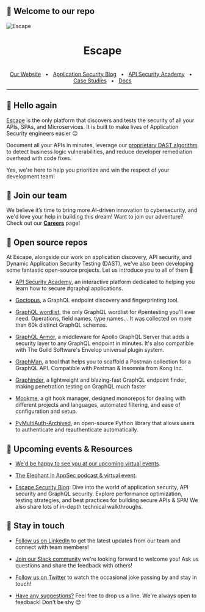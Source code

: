 ## 👋 Welcome to our repo 

![Escape](https://26857953.fs1.hubspotusercontent-eu1.net/hubfs/26857953/cover-github-escape.png)

<div align="center">
  <h1>Escape</h1>

  <br />
  <a href="https://escape.tech/?utm_source=github&utm_medium=referral">Our Website</a>
  <span>&nbsp;&nbsp;•&nbsp;&nbsp;</span>
   <a href="https://escape.tech/blog/?utm_source=github&utm_medium=referral">Application Security Blog</a>
  <span>&nbsp;&nbsp;•&nbsp;&nbsp;</span>
   <a href="https://escape.tech/academy/?utm_source=github&utm_medium=referral">API Security Academy</a>
  <span>&nbsp;&nbsp;•&nbsp;&nbsp;</span>
   <a href="https://escape.tech/blog/tag/case-study/?utm_source=github&utm_medium=referral">Case Studies</a>
  <span>&nbsp;&nbsp;•&nbsp;&nbsp;</span>
   <a href="https://docs.escape.tech/">Docs</a>
  <br />
  <hr />
</div>

## 👋 Hello again   

[Escape](https://escape.tech) is the only platform that discovers and tests the security of all your APIs, SPAs, and Microservices. It is built to make lives of Application Security engineers easier 😉

Document all your APIs in minutes, leverage our [proprietary DAST algorithm](https://escape.tech/blog/escape-proprietary-algorithm/) to detect business logic vulnerabilities, and reduce developer remediation overhead with code fixes.  

Yes, we're here to help you prioritize and win the respect of your development team!

## 🤝 Join our team  

We believe it’s time to bring more AI-driven innovation to cybersecurity, and we'd love your help in building this dream! Want to join our adventure? Check out our [**Careers**](https://jobs.escape.tech) page!

## 🧙 Open source repos 

At Escape, alongside our work on application discovery, API security, and Dynamic Application Security Testing (DAST), we've also been developing some fantastic open-source projects. Let us introduce you to all of them 🚀

- [API Security Academy](https://github.com/Escape-Technologies/graphql-security-academy), an interactive platform dedicated to helping you learn how to secure #graphql applications.

- [Goctopus](https://github.com/Escape-Technologies/goctopus), a GraphQL endpoint discovery and fingerprinting tool.

- [GraphQL wordlist](https://github.com/Escape-Technologies/graphql-wordlist), the only GraphQL wordlist for #pentesting you'll ever need. Operations, field names, type names... It was collected on more than 60k distinct GraphQL schemas.

- [GraphQL Armor](https://github.com/Escape-Technologies/graphql-armor/), a middleware for Apollo GraphQL Server that adds a security layer to any GraphQL endpoint in minutes. It's also compatible with The Guild Software's Envelop universal plugin system.

- [GraphMan](https://github.com/Escape-Technologies/graphman),  a tool that helps you to scaffold a Postman collection for a GraphQL API. Compatible with Postman & Insomnia from Kong Inc.

- [Graphinder](https://github.com/Escape-Technologies/graphinder), a lightweight and blazing-fast GraphQL endpoint finder, making penetration testing on GraphQL much faster 

- [Mookme](https://github.com/Escape-Technologies/mookme), a git hook manager, designed monorepos for dealing with different projects and languages, automated filtering, and ease of configuration and setup.

- [PyMultiAuth-Archived](https://github.com/Escape-Technologies/py-multiauth), an open-source Python library that allows users to authenticate and reauthenticate automatically.


## 👀 Upcoming events & Resources 

- [We'd be happy to see you at our upcoming virtual events](https://escape.tech/blog/tag/events/). 

- [The Elephant in AppSec podcast & virtual event](https://www.youtube.com/@the-elephant-in-appsec). 

- [Escape Security Blog](https://escape.tech/blog/): Dive into the world of application security, API security and GraphQL security. Explore performance optimization, testing strategies, and best practices for building secure APIs & SPA! We also share lots of in-depth technical walkthroughs.  


## 👋 Stay in touch 

- [Follow us on LinkedIn](https://www.linkedin.com/company/escapetech/) to get the latest updates from our team and connect with team members! 

- [Join our Slack community](https://join.slack.com/t/escapecommunity/shared_invite/zt-2cpklvqqv-m_h4fzlZhSatxcrxetf3Fg) we're looking forward to welcome you! Ask us questions and share the feedback with others!

- [Follow us on Twitter](https://twitter.com/EscapeTechHQ) to watch the occasional joke passing by and stay in touch! 

- [Have any suggestions?](mailto:ping@escape.tech) Feel free to drop us a line. We're always open to feedback! Don't be shy 😊




